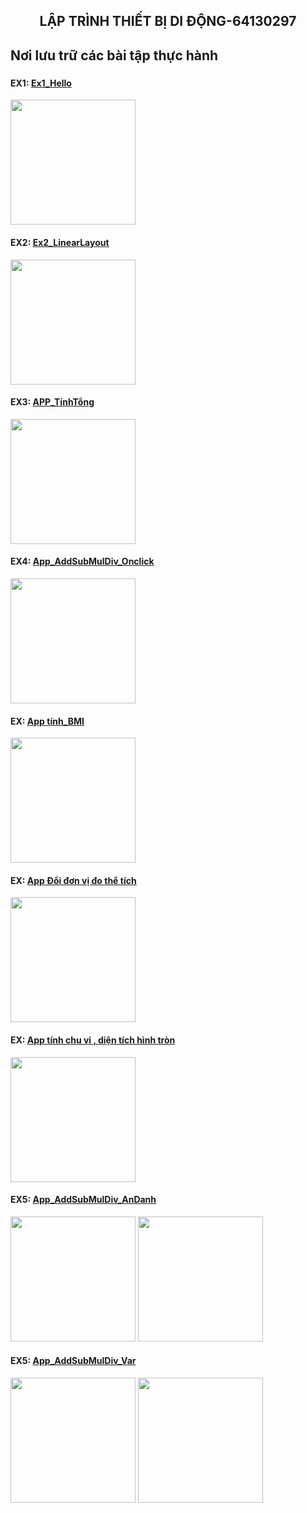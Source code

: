 <h2 align="center">LẬP TRÌNH THIẾT BỊ DI ĐỘNG-64130297</h2>
<h2 align="left">Nơi lưu trữ các bài tập thực hành</h2>


###
<div>
  <h4>EX1: <a href = "https://github.com/TienDat098/64130297-AndroidProgramming/tree/main/HelloAndroid/app/src/main">Ex1_Hello</a></h4>
  <img src = "https://github.com/TienDat098/64130297-AndroidProgramming/blob/main/Images/anhex1.png" width = "200">
</div>

<div>
  <h4>EX2: <a href = "https://github.com/TienDat098/64130297-AndroidProgramming/tree/main/VD1_EX2/app/src/main">Ex2_LinearLayout</a></h4>
  <img src = "https://github.com/TienDat098/64130297-AndroidProgramming/blob/main/Images/ex2.png" width = "200">
</div>

<div>
  <h4>EX3: <a href = "https://github.com/TienDat098/64130297-AndroidProgramming/tree/main/AppCong/app/src/main">APP_TínhTổng</a></h4>
  <img src = "https://github.com/TienDat098/64130297-AndroidProgramming/blob/main/Images/anhcong.png" width = "200">
</div>


<div>
  <h4>EX4: <a href = "https://github.com/TienDat098/64130297-AndroidProgramming/tree/main/AppTinhToan/app/src/main">App_AddSubMulDiv_Onclick</a></h4>
  <img src = "https://github.com/TienDat098/64130297-AndroidProgramming/blob/main/Images/anhtinhtoan.png" width = "200">
</div>

<div>
  <h4>EX: <a href = "https://github.com/TienDat098/64130297-AndroidProgramming/tree/main/AppTinhBMI/app/src/main">App tính_BMI</a></h4>
  <img src = "https://github.com/TienDat098/64130297-AndroidProgramming/blob/main/Images/anhBMI.png" width = "200">
</div>


<div>
  <h4>EX: <a href = "https://github.com/TienDat098/64130297-AndroidProgramming/tree/main/AppDoiDonViDo/app/src/main">App Đổi đơn vị đo thể tích</a></h4>
  <img src = "https://github.com/TienDat098/64130297-AndroidProgramming/blob/main/Images/anhdonvido.png" width = "200">
</div>

<div>
  <h4>EX: <a href = "https://github.com/TienDat098/64130297-AndroidProgramming/tree/main/AppTinhCV_DT_Circle/app/src/main">App tính chu vi , diện tích hình tròn</a></h4>
  <img src = "https://github.com/TienDat098/64130297-AndroidProgramming/blob/main/Images/anhcvdtht.png" width = "200">
</div>

<div>
  <h4>EX5: <a href = "https://github.com/TienDat098/64130297-AndroidProgramming/tree/main/App_AddSubMulDiv_ListenerAnonymous/app/src/main">App_AddSubMulDiv_AnDanh</a></h4>
  <img src = "https://github.com/TienDat098/64130297-AndroidProgramming/blob/main/Images/anhmaytinh2.png" width = "200">
  <img src = "https://github.com/TienDat098/64130297-AndroidProgramming/blob/main/Images/anhmaytinh3.png" width = "200">
</div>

<div>
  <h4>EX5: <a href = "https://github.com/TienDat098/64130297-AndroidProgramming/tree/main/App_AddSubMulDiv_Var/app/src/main">App_AddSubMulDiv_Var</a></h4>
  <img src = "https://github.com/TienDat098/64130297-AndroidProgramming/blob/main/Images/pheptinhcoban1.png" width = "200">
  <img src = "https://github.com/TienDat098/64130297-AndroidProgramming/blob/main/Images/pheptinhcoban2.png" width = "200">
</div>






